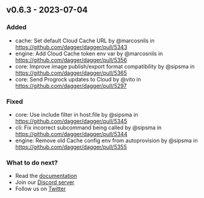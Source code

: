 ## v0.6.3 - 2023-07-04

### Added
* cache: Set default Cloud Cache URL by @marcosnils in https://github.com/dagger/dagger/pull/5343
* engine: Add Cloud Cache token env var by @marcosnils in https://github.com/dagger/dagger/pull/5356
* core: Improve image publish/export format compatibility by @sipsma in https://github.com/dagger/dagger/pull/5365
* core: Send Progrock updates to Cloud by @vito in https://github.com/dagger/dagger/pull/5297

### Fixed
* core: Use include filter in host.file by @sipsma in https://github.com/dagger/dagger/pull/5345
* cli: Fix incorrect subcommand being called by @sipsma in https://github.com/dagger/dagger/pull/5344
* engine: Remove old Cache config env from autoprovision by @sipsma in https://github.com/dagger/dagger/pull/5355

### What to do next?
- Read the [documentation](https://docs.dagger.io)
- Join our [Discord server](https://discord.gg/dagger-io)
- Follow us on [Twitter](https://twitter.com/dagger_io)
